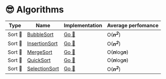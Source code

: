 # 😎 Algorithms

| Type | Name | Implementation | Average perfomance |
| ---- | ---- | -------------- | ----- |
|Sort 🧼|[BubbleSort](https://en.wikipedia.org/wiki/Bubble_sort)|[Go 🐹](sort/bubblesort)|O(***n<sup>2</sup>***)|
|Sort 🧼|[InsertionSort](https://en.wikipedia.org/wiki/Insertion_sort)|[Go 🐹](sort/insertionsort)|O(***n<sup>2</sup>***)|
|Sort 🧼|[MergeSort](https://en.wikipedia.org/wiki/Merge_sort)|[Go 🐹](sort/mergesort)|O(***n***log***n***)|
|Sort 🧼|[QuickSort](https://en.wikipedia.org/wiki/Quicksort)|[Go 🐹](sort/quicksort)|O(***n***log***n***)|
|Sort 🧼|[SelectionSort](https://en.wikipedia.org/wiki/Selection_sort)|[Go 🐹](sort/selectionsort)|O(***n<sup>2<sup>***)|
